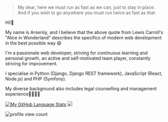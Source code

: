 > My dear, here we must run as fast as we can, just to stay in place. And if you wish to go anywhere you must run twice as fast as that.
 
Hi!👋

My name is Arseniiy, and I believe that the above quote from Lewis Carroll's "Alice in Wonderland" describes the specifics of modern web development in the best possible way 😄

I'm a passionate web developer, striving for continuous learning and personal growth, an active and self-motivated team player, constantly striving for improvement. 

I specialise in Python (Django, Django REST framework), JavaScript (React, Node.js) and PHP (Symfony). 

My diverse background also includes legal counselling and management experience👨‍💼👨‍⚖️


[![My GitHub Language Stats](https://github-readme-stats.vercel.app/api/top-langs/?layout=compact&username=kapshtyk&count_private=true&langs_count=6&hide=jupyter%20notebook&theme=transparent)]() ![](https://github-profile-summary-cards.vercel.app/api/cards/profile-details?username=kapshtyk&layout=compact&theme=transparent)

![profile view count](https://komarev.com/ghpvc/?username=ivanpudin&color=grey&style=for-the-badge)
